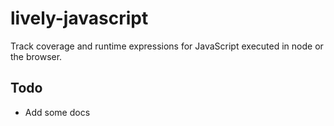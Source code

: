 # lively-javascript

Track coverage and runtime expressions for JavaScript executed in node or the browser.


## Todo

- Add some docs
